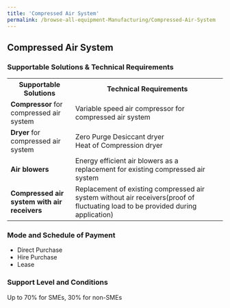 ```yaml
---
title: 'Compressed Air System'
permalink: /browse-all-equipment-Manufacturing/Compressed-Air-System
---
```


## Compressed Air System

### Supportable Solutions & Technical Requirements

<table>
<tr>
    <th width="30%"><b>Supportable Solutions</b></th>
    <th width="auto"><b>Technical Requirements</b></th>
</tr>
<tr>
    <td><b>Compressor</b> for compressed air system</td>
    <td>Variable speed air compressor for compressed air system</td>
</tr>
<tr>
    <td><b>Dryer</b> for compressed air system</td>
    <td>Zero Purge Desiccant dryer<br>Heat of Compression dryer</td>
</tr>
<tr>
    <td><b>Air blowers</b></td>
    <td>Energy efficient air blowers as a replacement for existing compressed air system</td>
</tr>
<tr>
    <td><b>Compressed air system with air receivers</b></td>
    <td>Replacement of existing compressed air system without air receivers(proof of fluctuating load to be provided during application)</td>
</td>
</tr>
</table>

### Mode and Schedule of Payment 

- Direct Purchase
- Hire Purchase
- Lease

### Support Level and Conditions

Up to 70% for SMEs, 30% for non-SMEs


